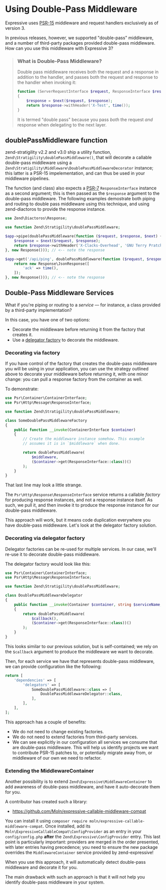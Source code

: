 # Using Double-Pass Middleware

Expressive uses [PSR-15](https://www.php-fig.org/psr/psr-15/) middleware and
request handlers exclusively as of version 3.

In previous releases, however, we supported "double-pass" middleware, and a
number of third-party packages provided double-pass middleware. How can you use
this middleware with Expressive 3?

> ### What is Double-Pass Middleware?
>
> Double pass middleware receives both the request and a response in addition to
> the handler, and passes both the request and response to the handler when
> invoking it:
>
> ```php
> function (ServerRequestInterface $request, ResponseInterface $response, callable $next)
> {
>     $response = $next($request, $response);
>     return $response->withHeader('X-Test', time());
> }
> ```
>
> It is termed "double pass" because you pass _both_ the request _and_ response when
> delegating to the next layer.

## doublePassMiddleware function

zend-stratigility v2.2 and v3.0 ship a utility function,
`Zend\Stratigility\doublePassMiddleware()`, that will decorate a callable
double-pass middleware using a `Zend\Stratigility\Middleware\DoublePassMiddlewareDecorator`
instance; this latter is a PSR-15 impelementation, and can thus be used in your
middleware pipelines.

The function (and class) also expects a [PSR-7](https://www.php-fig.org/psr/psr-7/)
`ResponseInterface` instance as a second argument; this is then passed as the
`$response` argument to the double-pass middleware. The following examples
demostrate both piping and routing to double pass middleware using this
technique, and using zend-diactoros to provide the response instance.

```php
use Zend\Diactoros\Response;

use function Zend\Stratigility\doublePassMiddleware;

$app->pipe(doublePassMiddleware(function ($request, $response, $next) {
    $response = $next($request, $response);
    return $response->withHeader('X-Clacks-Overhead', 'GNU Terry Pratchett');
}, new Response())); // <-- note the response

$app->get('/api/ping', doublePassMiddleware(function ($request, $response, $next) {
    return new Response\JsonResponse([
        'ack' => time(),
    ]);
}, new Response())); // <-- note the response
```

## Double-Pass Middleware Services

What if you're piping or routing to a _service_ &mdash; for instance, a class
provided by a third-party implementation?

In this case, you have one of two options:

- Decorate the middleware before returning it from the factory that creates it.
- Use a [delegator factory](../features/container/delegator-factories.md) to
  decorate the middleware.

### Decorating via factory

If you have control of the factory that creates the double-pass middleware you
will be using in your application, you can use the strategy outlined above to
decorate your middleware before returning it, with one minor change: you can
pull a response factory from the container as well.

To demonstrate:

```php
use Psr\Container\ContainerInterface;
use Psr\Http\Message\ResponseInterface;

use function Zend\Stratigility\doublePassMiddleware;

class SomeDoublePassMiddlewareFactory
{
    public function __invoke(ContainerInterface $container)
    {
        // Create the middleware instance somehow. This example
        // assumes it is in `$middleware` when done.

        return doublePassMiddleware(
            $middleware,
            ($container->get(ResponseInterface::class))()
        );
    }
}
```

That last line may look a little strange.

The `Psr\Http\Response\ResponseInterface` service returns a callable _factory_
for producing response instances, and not a response instance itself. As such,
we pull it, and then invoke it to produce the response instance for our
double-pass middleware.

This approach will work, but it means code duplication everywhere you have
double-pass middleware. Let's look at the delegator factory solution.

### Decorating via delegator factory

Delegator factories can be re-used for multiple services. In our case, we'll
re-use it to decorate double-pass middleware.

The delegator factory would look like this:

```php
use Psr\Container\ContainerInterface;
use Psr\Http\Message\ResponseInterface;

use function Zend\Stratigility\doublePassMiddleware;

class DoublePassMiddlewareDelegator
{
    public function __invoke(Container $container, string $serviceName, callable $callback)
    {
        return doublePassMiddleware(
            $callback(),
            ($container->get(ResponseInterface::class))()
        );
    }
}
```

This looks similar to our previous solution, but is self-contained; we rely on
the `$callback` argument to produce the middleware we want to decorate.

Then, for each service we have that represents double-pass middleware, we can
provide configuration like the following:

```php
return [
    'dependencies' => [
        'delegators' => [
            SomeDoublePassMiddleware::class => [
                DoublePassMiddlewareDelegator::class,
            ],
        ],
    ],
];
```

This approach has a couple of benefits:

- We do not need to change existing factories.
- We do not need to extend factories from third-party services.
- We can see explicitly in our configuration all services we consume that are
  double-pass middleware. This will help us identify projects we want to
  contribute PSR-15 patches to, or potentially migrate away from, or middleware
  of our own we need to refactor.

### Extending the MiddlewareContainer

Another possibility is to extend `Zend\Expressive\MiddlewareContainer` to add
awareness of double-pass middleware, and have it auto-decorate them for you.

A contributor has created such a library:

- https://github.com/Moln/expressive-callable-middleware-compat

You can install it using `composer require moln/expressive-callable-middleware-compat`.
Once installed, add its `Moln\ExpressiveCallableCompat\ConfigProvider` as an
entry in your `config/config.php` **after** the `Zend\Expressive\ConfigProvider`
entry. This last point is particularly important: providers are merged in the order
presented, with later entries having precedence; you need to ensure the new
package overrides the `MiddlewareContainer` service provided by zend-expressive!

When you use this approach, it will automatically detect double-pass middleware
and decorate it for you.

The main drawback with such an approach is that it will not help you identify
double-pass middleware in your system.
